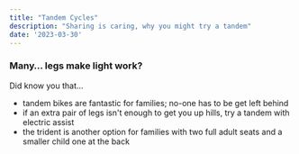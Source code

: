 ```yaml
---
title: "Tandem Cycles"
description: "Sharing is caring, why you might try a tandem"
date: '2023-03-30'
---
```


### Many… legs make light work?

Did know you that…

- tandem bikes are fantastic for families; no-one has to be get left behind
- if an extra pair of legs isn't enough to get you up hills, try a tandem with electric assist
- the trident is another option for families with two full adult seats and a smaller child one at the back